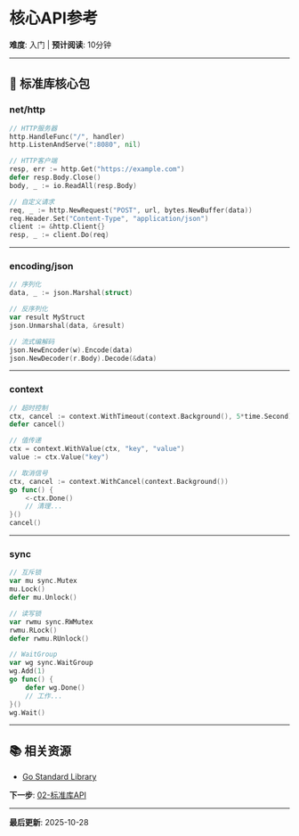 # 核心API参考

**难度**: 入门 | **预计阅读**: 10分钟

---

## 📖 标准库核心包

### net/http

```go
// HTTP服务器
http.HandleFunc("/", handler)
http.ListenAndServe(":8080", nil)

// HTTP客户端
resp, err := http.Get("https://example.com")
defer resp.Body.Close()
body, _ := io.ReadAll(resp.Body)

// 自定义请求
req, _ := http.NewRequest("POST", url, bytes.NewBuffer(data))
req.Header.Set("Content-Type", "application/json")
client := &http.Client{}
resp, _ := client.Do(req)
```

---

### encoding/json

```go
// 序列化
data, _ := json.Marshal(struct)

// 反序列化
var result MyStruct
json.Unmarshal(data, &result)

// 流式编解码
json.NewEncoder(w).Encode(data)
json.NewDecoder(r.Body).Decode(&data)
```

---

### context

```go
// 超时控制
ctx, cancel := context.WithTimeout(context.Background(), 5*time.Second)
defer cancel()

// 值传递
ctx = context.WithValue(ctx, "key", "value")
value := ctx.Value("key")

// 取消信号
ctx, cancel := context.WithCancel(context.Background())
go func() {
    <-ctx.Done()
    // 清理...
}()
cancel()
```

---

### sync

```go
// 互斥锁
var mu sync.Mutex
mu.Lock()
defer mu.Unlock()

// 读写锁
var rwmu sync.RWMutex
rwmu.RLock()
defer rwmu.RUnlock()

// WaitGroup
var wg sync.WaitGroup
wg.Add(1)
go func() {
    defer wg.Done()
    // 工作...
}()
wg.Wait()
```

---

## 📚 相关资源

- [Go Standard Library](https://pkg.go.dev/std)

**下一步**: [02-标准库API](./02-标准库API.md)

---

**最后更新**: 2025-10-28


